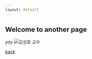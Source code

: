 ```yaml
---
layout: default
---
```


## Welcome to another page

_yay_
![김상효 교수](/assets/img/picture_shkim.jpeg)

[back](./)
